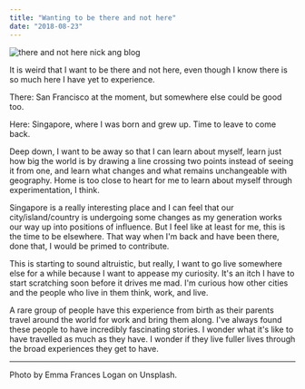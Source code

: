 ```yaml
---
title: "Wanting to be there and not here"
date: "2018-08-23"
---
```


![there and not here nick ang blog](images/emma-frances-logan-142162-unsplash.jpg)

It is weird that I want to be there and not here, even though I know there is so much here I have yet to experience.

There: San Francisco at the moment, but somewhere else could be good too.

Here: Singapore, where I was born and grew up. Time to leave to come back.

Deep down, I want to be away so that I can learn about myself, learn just how big the world is by drawing a line crossing two points instead of seeing it from one, and learn what changes and what remains unchangeable with geography. Home is too close to heart for me to learn about myself through experimentation, I think.

Singapore is a really interesting place and I can feel that our city/island/country is undergoing some changes as my generation works our way up into positions of influence. But I feel like at least for me, this is the time to be elsewhere. That way when I'm back and have been there, done that, I would be primed to contribute.

This is starting to sound altruistic, but really, I want to go live somewhere else for a while because I want to appease my curiosity. It's an itch I have to start scratching soon before it drives me mad. I'm curious how other cities and the people who live in them think, work, and live.

A rare group of people have this experience from birth as their parents travel around the world for work and bring them along. I've always found these people to have incredibly fascinating stories. I wonder what it's like to have travelled as much as they have. I wonder if they live fuller lives through the broad experiences they get to have.

* * *

Photo by Emma Frances Logan on Unsplash.
